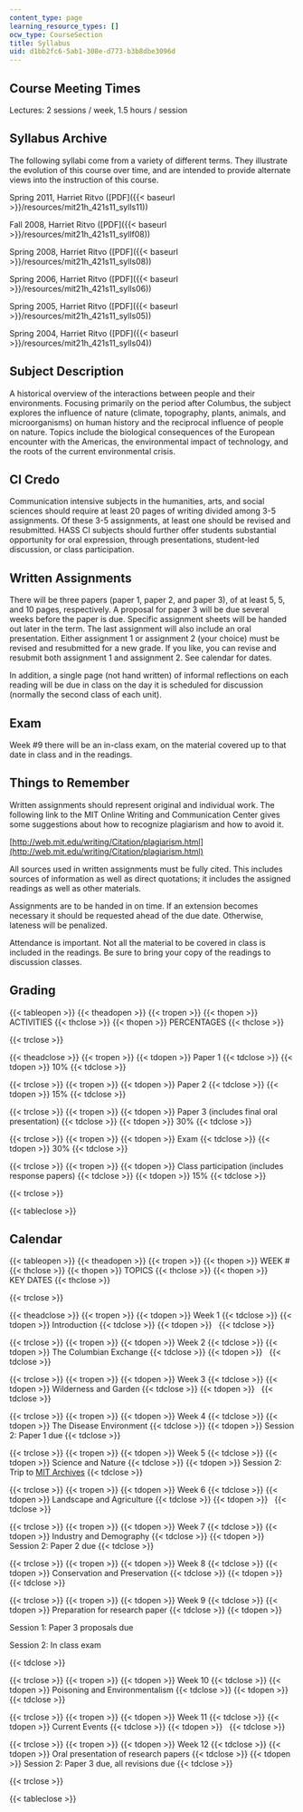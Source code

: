```yaml
---
content_type: page
learning_resource_types: []
ocw_type: CourseSection
title: Syllabus
uid: d1bb2fc6-5ab1-308e-d773-b3b8dbe3096d
---
```


Course Meeting Times
--------------------

Lectures: 2 sessions / week, 1.5 hours / session

Syllabus Archive
----------------

The following syllabi come from a variety of different terms. They illustrate the evolution of this course over time, and are intended to provide alternate views into the instruction of this course.

Spring 2011, Harriet Ritvo ([PDF]({{< baseurl >}}/resources/mit21h_421s11_sylls11))

Fall 2008, Harriet Ritvo ([PDF]({{< baseurl >}}/resources/mit21h_421s11_syllf08))

Spring 2008, Harriet Ritvo ([PDF]({{< baseurl >}}/resources/mit21h_421s11_sylls08))

Spring 2006, Harriet Ritvo ([PDF]({{< baseurl >}}/resources/mit21h_421s11_sylls06))

Spring 2005, Harriet Ritvo ([PDF]({{< baseurl >}}/resources/mit21h_421s11_sylls05))

Spring 2004, Harriet Ritvo ([PDF]({{< baseurl >}}/resources/mit21h_421s11_sylls04))

Subject Description
-------------------

A historical overview of the interactions between people and their environments. Focusing primarily on the period after Columbus, the subject explores the influence of nature (climate, topography, plants, animals, and microorganisms) on human history and the reciprocal influence of people on nature. Topics include the biological consequences of the European encounter with the Americas, the environmental impact of technology, and the roots of the current environmental crisis.

CI Credo
--------

Communication intensive subjects in the humanities, arts, and social sciences should require at least 20 pages of writing divided among 3-5 assignments. Of these 3-5 assignments, at least one should be revised and resubmitted. HASS CI subjects should further offer students substantial opportunity for oral expression, through presentations, student-led discussion, or class participation.

Written Assignments
-------------------

There will be three papers (paper 1, paper 2, and paper 3), of at least 5, 5, and 10 pages, respectively. A proposal for paper 3 will be due several weeks before the paper is due. Specific assignment sheets will be handed out later in the term. The last assignment will also include an oral presentation. Either assignment 1 or assignment 2 (your choice) must be revised and resubmitted for a new grade. If you like, you can revise and resubmit both assignment 1 and assignment 2. See calendar for dates.

In addition, a single page (not hand written) of informal reflections on each reading will be due in class on the day it is scheduled for discussion (normally the second class of each unit).

Exam
----

Week #9 there will be an in-class exam, on the material covered up to that date in class and in the readings.

Things to Remember
------------------

Written assignments should represent original and individual work. The following link to the MIT Online Writing and Communication Center gives some suggestions about how to recognize plagiarism and how to avoid it.

[http://web.mit.edu/writing/Citation/plagiarism.html](http://web.mit.edu/writing/Citation/plagiarism.html)

All sources used in written assignments must be fully cited. This includes sources of information as well as direct quotations; it includes the assigned readings as well as other materials.

Assignments are to be handed in on time. If an extension becomes necessary it should be requested ahead of the due date. Otherwise, lateness will be penalized.

Attendance is important. Not all the material to be covered in class is included in the readings. Be sure to bring your copy of the readings to discussion classes.

Grading
-------

{{< tableopen >}}
{{< theadopen >}}
{{< tropen >}}
{{< thopen >}}
ACTIVITIES
{{< thclose >}}
{{< thopen >}}
PERCENTAGES
{{< thclose >}}

{{< trclose >}}

{{< theadclose >}}
{{< tropen >}}
{{< tdopen >}}
Paper 1
{{< tdclose >}}
{{< tdopen >}}
10%
{{< tdclose >}}

{{< trclose >}}
{{< tropen >}}
{{< tdopen >}}
Paper 2
{{< tdclose >}}
{{< tdopen >}}
15%
{{< tdclose >}}

{{< trclose >}}
{{< tropen >}}
{{< tdopen >}}
Paper 3 (includes final oral presentation)
{{< tdclose >}}
{{< tdopen >}}
30%
{{< tdclose >}}

{{< trclose >}}
{{< tropen >}}
{{< tdopen >}}
Exam
{{< tdclose >}}
{{< tdopen >}}
30%
{{< tdclose >}}

{{< trclose >}}
{{< tropen >}}
{{< tdopen >}}
Class participation (includes response papers)
{{< tdclose >}}
{{< tdopen >}}
15%
{{< tdclose >}}

{{< trclose >}}

{{< tableclose >}}

Calendar
--------

{{< tableopen >}}
{{< theadopen >}}
{{< tropen >}}
{{< thopen >}}
WEEK #
{{< thclose >}}
{{< thopen >}}
TOPICS
{{< thclose >}}
{{< thopen >}}
KEY DATES
{{< thclose >}}

{{< trclose >}}

{{< theadclose >}}
{{< tropen >}}
{{< tdopen >}}
Week 1
{{< tdclose >}}
{{< tdopen >}}
Introduction
{{< tdclose >}}
{{< tdopen >}}
 
{{< tdclose >}}

{{< trclose >}}
{{< tropen >}}
{{< tdopen >}}
Week 2
{{< tdclose >}}
{{< tdopen >}}
The Columbian Exchange
{{< tdclose >}}
{{< tdopen >}}
 
{{< tdclose >}}

{{< trclose >}}
{{< tropen >}}
{{< tdopen >}}
Week 3
{{< tdclose >}}
{{< tdopen >}}
Wilderness and Garden
{{< tdclose >}}
{{< tdopen >}}
 
{{< tdclose >}}

{{< trclose >}}
{{< tropen >}}
{{< tdopen >}}
Week 4
{{< tdclose >}}
{{< tdopen >}}
The Disease Environment
{{< tdclose >}}
{{< tdopen >}}
Session 2: Paper 1 due
{{< tdclose >}}

{{< trclose >}}
{{< tropen >}}
{{< tdopen >}}
Week 5
{{< tdclose >}}
{{< tdopen >}}
Science and Nature
{{< tdclose >}}
{{< tdopen >}}
Session 2: Trip to [MIT Archives](http://libraries.mit.edu/archives/)
{{< tdclose >}}

{{< trclose >}}
{{< tropen >}}
{{< tdopen >}}
Week 6
{{< tdclose >}}
{{< tdopen >}}
Landscape and Agriculture
{{< tdclose >}}
{{< tdopen >}}
 
{{< tdclose >}}

{{< trclose >}}
{{< tropen >}}
{{< tdopen >}}
Week 7
{{< tdclose >}}
{{< tdopen >}}
Industry and Demography
{{< tdclose >}}
{{< tdopen >}}
Session 2: Paper 2 due
{{< tdclose >}}

{{< trclose >}}
{{< tropen >}}
{{< tdopen >}}
Week 8
{{< tdclose >}}
{{< tdopen >}}
Conservation and Preservation
{{< tdclose >}}
{{< tdopen >}}
 
{{< tdclose >}}

{{< trclose >}}
{{< tropen >}}
{{< tdopen >}}
Week 9
{{< tdclose >}}
{{< tdopen >}}
Preparation for research paper
{{< tdclose >}}
{{< tdopen >}}


Session 1: Paper 3 proposals due

Session 2: In class exam


{{< tdclose >}}

{{< trclose >}}
{{< tropen >}}
{{< tdopen >}}
Week 10
{{< tdclose >}}
{{< tdopen >}}
Poisoning and Environmentalism
{{< tdclose >}}
{{< tdopen >}}
 
{{< tdclose >}}

{{< trclose >}}
{{< tropen >}}
{{< tdopen >}}
Week 11
{{< tdclose >}}
{{< tdopen >}}
Current Events
{{< tdclose >}}
{{< tdopen >}}
 
{{< tdclose >}}

{{< trclose >}}
{{< tropen >}}
{{< tdopen >}}
Week 12
{{< tdclose >}}
{{< tdopen >}}
Oral presentation of research papers
{{< tdclose >}}
{{< tdopen >}}
Session 2: Paper 3 due, all revisions due
{{< tdclose >}}

{{< trclose >}}

{{< tableclose >}}